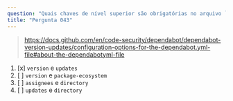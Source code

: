 ```yaml
---
question: "Quais chaves de nível superior são obrigatórias no arquivo `dependabot.yml`?"
title: "Pergunta 043"
---
```


> https://docs.github.com/en/code-security/dependabot/dependabot-version-updates/configuration-options-for-the-dependabot.yml-file#about-the-dependabotyml-file
1. [x] `version` e `updates`
1. [ ] `version` e `package-ecosystem`
1. [ ] `assignees` e `directory`
1. [ ] `updates` e `directory`

